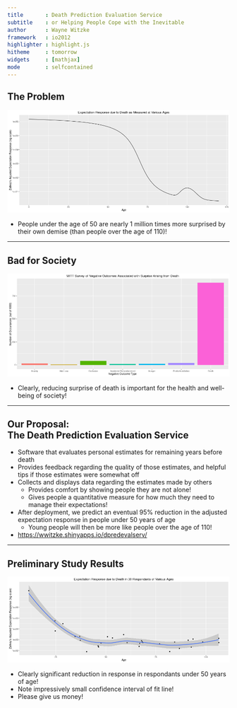 ```yaml
---
title       : Death Prediction Evaluation Service
subtitle    : or Helping People Cope with the Inevitable
author      : Wayne Witzke
framework   : io2012
highlighter : highlight.js
hitheme     : tomorrow
widgets     : [mathjax]
mode        : selfcontained
---
```




##  The Problem

![plot of chunk SURPRISE](assets/fig/SURPRISE-1.png)

* People under the age of 50 are nearly 1 million times more surprised by their
  own demise (than people over the age of 110)!

---

##  Bad for Society

![plot of chunk negative_outcomes](assets/fig/negative_outcomes-1.png)

* Clearly, reducing surprise of death is important for the health and well-being of society!

---

## Our Proposal:<br>The Death Prediction Evaluation Service

* Software that evaluates personal estimates for remaining years before death
* Provides feedback regarding the quality of those estimates, and helpful tips
  if those estimates were somewhat off
* Collects and displays data regarding the estimates made by others
  * Provides comfort by showing people they are not alone!
  * Gives people a quantitative measure for how much they need to manage their
    expectations!
* After deployment, we predict an eventual 95% reduction in the adjusted
  expectation response in people under 50 years of age
  * Young people will then be more like people over the age of 110!
* https://wwitzke.shinyapps.io/dpredevalserv/

---

## Preliminary Study Results

![plot of chunk SURPRISE_revisited](assets/fig/SURPRISE_revisited-1.png)

* Clearly significant reduction in response in respondants under 50 years of age!
* Note impressively small confidence interval of fit line!
* Please give us money!

